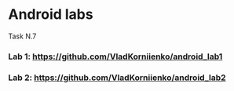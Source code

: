 # Android labs
 Task N.7
### Lab 1: https://github.com/VladKorniienko/android_lab1
### Lab 2: https://github.com/VladKorniienko/android_lab2
